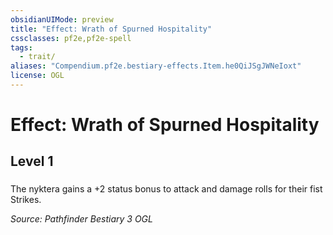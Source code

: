 ```yaml
---
obsidianUIMode: preview
title: "Effect: Wrath of Spurned Hospitality"
cssclasses: pf2e,pf2e-spell
tags:
  - trait/
aliases: "Compendium.pf2e.bestiary-effects.Item.he0QiJSgJWNeIoxt"
license: OGL
---
```

# Effect: Wrath of Spurned Hospitality
## Level 1
### 






The nyktera gains a +2 status bonus to attack and damage rolls for their fist Strikes.

*Source: Pathfinder Bestiary 3*
*OGL*